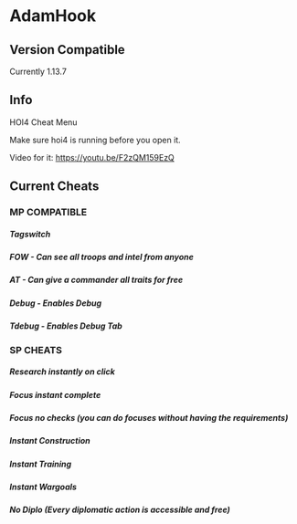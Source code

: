# AdamHook

## Version Compatible
Currently 1.13.7

## Info
HOI4 Cheat Menu

Make sure hoi4 is running before you open it.

Video for it: https://youtu.be/F2zQM159EzQ

## Current Cheats

### MP COMPATIBLE
##### Tagswitch
##### FOW - Can see all troops and intel from anyone
##### AT - Can give a commander all traits for free
##### Debug - Enables Debug
##### Tdebug - Enables Debug Tab

### SP CHEATS
##### Research instantly on click
##### Focus instant complete
##### Focus no checks (you can do focuses without having the requirements)
##### Instant Construction
##### Instant Training
##### Instant Wargoals
##### No Diplo (Every diplomatic action is accessible and free)

